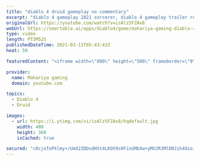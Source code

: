 ```yaml
---
title: "diablo 4 druid gameplay no commentary"
excerpt: "diablo 4 gameplay 2021 sorcerer, diablo 4 gameplay trailer reaction, diablo 4 gameplay trailer reaction mashup, diablo 4 gameplay trailer voice actor, diablo 4 ..."
originalUrl: https://youtube.com/watch?v=isAlz5FZAx8
webUrl: https://smartable.ai/apps/diablo4/game/mahariya-gaming-diablo-4-druid-gameplay-no-commentary/
type: video
length: PT3M52S
publishedDateTime: 2021-03-11T05:43:43Z
heat: 50

featuredContent: "<iframe width=\"800\" height=\"500\" frameborder=\"0\" src=\"https://www.youtube.com/embed/isAlz5FZAx8\" allow=\"accelerometer; autoplay; encrypted-media; gyroscope; picture-in-picture\" allowfullscreen></iframe>"

provider:
  name: Mahariya gaming
  domain: youtube.com

topics:
  - Diablo 4
  - Druid

images:
  - url: https://i.ytimg.com/vi/isAlz5FZAx8/hqdefault.jpg
    width: 480
    height: 360
    isCached: true

secured: "c8cjoToPklmy+/UmX2ZDDsdHSt4LKOV9s0FinGMbXw+yMUJR3MlDNJih4Oio1OtyJ2NhD2Q/sw9Bsq2tuU+VoWWxvyratUg+1STwY8GhRXhaZXZh+Jr3pKO0A1qRj8kSGnizNhjAu72C8FsYthL0s6n+bYIXfNmrEXXhlmW2waxddf2rH4j4EdCz/ZdGI2dpmkVU8Q9gSxjpR8xx8poKgzez9dCGWPH7x8okj4jSp8iX1k2fzXgUu7MsQy/axWSCNyD0GqcoDGKEGpkUU08CDo5AXyzFch+Bz4r3F84FJzOt0i+sAEG2LiO3xT/Goqi3SVpYAfiUqgzwNVzhuq6IZ8p39KLNkSqzjgjPJRO+6TPI7rN8osaUDjezs3xoLC8mrPbgftV6LHt9qznR19IQmWDBoMXMiMRMmF8L+oYA6RE=;RcOFJnUtjk/4YcMUjEXAUw=="
---
```


